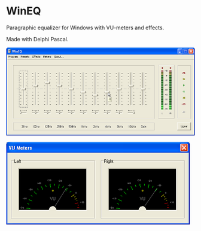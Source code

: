 # WinEQ
Paragraphic equalizer for Windows with VU-meters and effects.

Made with Delphi Pascal.

![](https://github.com/timor66/WinEQ/blob/main/img/weq.png)

![](https://github.com/timor66/WinEQ/blob/main/img/vu.png)


